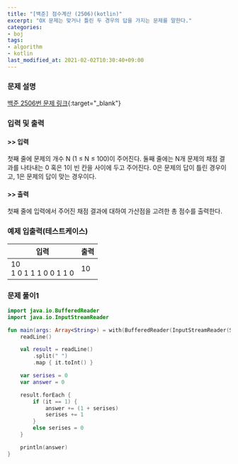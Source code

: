 ```yaml
---
title: "[백준] 점수계산 (2506)(kotlin)"
excerpt: "OX 문제는 맞거나 틀린 두 경우의 답을 가지는 문제를 말한다."
categories:
- boj
tags:
- algorithm
- kotlin
last_modified_at: 2021-02-02T10:30:40+09:00
---
```



### 문제 설명
[백준 2506번 문제 링크](https://www.acmicpc.net/problem/2506#description){:target="_blank"}




### 입력 및 출력
#### >> 입력
첫째 줄에 문제의 개수 N (1 ≤ N ≤ 100)이 주어진다. 둘째 줄에는 N개 문제의 채점 결과를 나타내는 0 혹은 1이 빈 칸을 사이에 두고 주어진다. 0은 문제의 답이 틀린 경우이고, 1은 문제의 답이 맞는 경우이다. 



#### >> 출력
첫째 줄에 입력에서 주어진 채점 결과에 대하여 가산점을 고려한 총 점수를 출력한다. 





### 예제 입출력(테스트케이스)


|입력|출력|
|-----|------|
|10<br>1 0 1 1 1 0 0 1 1 0|10|




### 문제 풀이1
```kotlin
import java.io.BufferedReader
import java.io.InputStreamReader

fun main(args: Array<String>) = with(BufferedReader(InputStreamReader(System.`in`))) {
    readLine()

    val result = readLine()
        .split(" ")
        .map { it.toInt() }

    var serises = 0
    var answer = 0

    result.forEach {
        if (it == 1) {
            answer += (1 + serises)
            serises += 1
        }
        else serises = 0
    }

    println(answer)
}
```